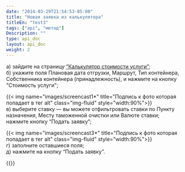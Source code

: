 ```yaml
---
date: "2014-03-29T21:54:53-05:00"
title: "Новая заявка из калькулятора"
titleEn: "test3"
tags: ["api", "метод"]
Description: ""
type: api_doc
layout: api_doc
weight: 2
---
```


а) зайдите на страницу <a href="https://my.fesco.com/offers" target="_blank">“Калькулятор стоимости услуги”</a>; <br/>
б) укажите поля Плановая дата отгрузки, Маршрут, Тип контейнера, Собственника контейнера (принадлежность), и нажмите на кнопку "Стоимость услуги";

{{< img name="images/screencast1*" title="Подпись к фото которая попадает в тег alt" class="img-fluid" style="width:90%">}} <br/>
в) выберите ставку — вы можете отфильтровать ставки по Пункту назначения, Месту таможенной очистки или Валюте ставки;
<br/> нажмите кнопку “Подать заявку”;

{{< img name="images/screencast3*" title="Подпись к фото которая попадает в тег alt" class="img-fluid" style="width:90%">}}
<br/>
г) заполните оставшиеся поля; <br/>
д) нажмите на кнопку “Подать заявку”.

{{<alert icon="envelope" color="alert8-light" text="После отправки заявки вам будет отправлено уведомление с деталями заявки на электронный адрес. По желанию вы можете продолжать переписку, нажимая ОТВЕТИТЬ  на письмо заявки." close="false">}} 


